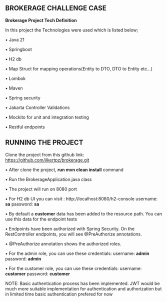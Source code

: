 BROKERAGE CHALLENGE CASE
---------------------------
**Brokerage Project Tech Definition**

In this project the Technologies were used which is listed below;

• Java 21

• Springboot

• H2 db

• Map Struct for mapping operations(Entity to DTO, DTO to Entity etc...)

• Lombok

• Maven

• Spring security

• Jakarta Controller Validations

• Mockito for unit and integration testing

• Restful endpoints

RUNNING THE PROJECT
-----------------------------
Clone the project from this github link: https://github.com/ilkertpz/brokerage.git

• After clone the project, **run mvn clean install** command

• Run the BrokerageApplication.java class

• The project will run on 8080 port

• For H2 db UI you can visit : http://localhost:8080/h2-console username: **sa** password: **sa**

• By default a **customer** data has been added to the resource path. You can use this data for the endpoint tests

• Endpoints have been authorized with Spring Security. On the RestController endpoints, you will see @PreAuthorize annotations.

• @PreAuthorize annotation shows the authorized roles.

• For the admin role, you can use these credentials: username: **admin** password: **admin**

• For the customer role, you can use these credentials: username: **customer** password: **customer**

NOTE: Basic authentication process has been implemented. JWT would be much more suitable implementation for authentication and authorization but in limited time basic authentication prefered for now





